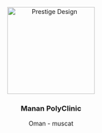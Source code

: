 <p align="center">
  <p align="center">
    <a href="https://luxurycrown.org">
    <img src="https://github.com/majanpolyclinic/.github/assets/6504337/bbf515c2-fac3-40a2-b385-092a2ecf6743" height="200" alt="Prestige Design" />
    </a> 
 </p>
  <h3 align="center">
    Manan PolyClinic
  </h3>
  <p align="center">
   Oman - muscat
  </p>
</p>
